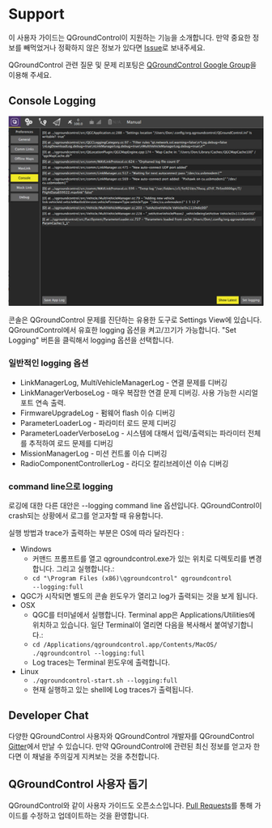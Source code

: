 # Support

이 사용자 가이드는 QGroundControl이 지원하는 기능을 소개합니다. 만약 중요한 정보를 빼먹었거나 정확하지 않은 정보가 있다면 [Issue](https://github.com/mavlink/qgc-user-guide/issues)로 보내주세요.

QGroundControl 관련 질문 및 문제 리포팅은 [QGroundControl Google Group](http://groups.google.com/group/qgroundcontrol)을 이용해 주세요.

## Console Logging

![](../../images/support/Console.jpg)

콘솔은 QGroundControl 문제를 진단하는 유용한 도구로 Settings View에 있습니다. QGroundControl에서 유효한 logging 옵션을 켜고/끄기가 가능합니다. "Set Logging" 버튼을 클릭해서 logging 옵션을 선택합니다.

### 일반적인 logging 옵션

* LinkManagerLog, MultiVehicleManagerLog - 연결 문제를 디버깅
* LinkManagerVerboseLog - 매우 복잡한 연결 문제 디버깅. 사용 가능한 시리얼 포트 연속 출력.
* FirmwareUpgradeLog - 펌웨어 flash 이슈 디버깅
* ParameterLoaderLog - 파라미터 로드 문제 디버깅
* ParameterLoaderVerboseLog - 시스템에 대해서 입력/출력되는 파라미터 전체를 추적하여 로드 문제를 디버깅
* MissionManagerLog - 미션 컨트롤 이슈 디버깅
* RadioComponentControllerLog - 라디오 칼리브레이션 이슈 디버깅

### command line으로 logging

로깅에 대한 다른 대안은 --logging command line 옵션입니다. QGroundControl이 crash되는 상황에서 로그를 얻고자할 때 유용합니다.

실행 방법과 trace가 출력하는 부분은 OS에 따라 달라진다 :

  * Windows
    * 커맨드 프롬프트를 열고 qgroundcontrol.exe가 있는 위치로 디렉토리를 변경합니다. 그리고 실행합니다.:
    * <code>cd "\Program Files (x86)\qgroundcontrol"
qgroundcontrol --logging:full</code>
  * QGC가 시작되면 별도의 콘솔 윈도우가 열리고 log가 출력되는 것을 보게 됩니다.
  * OSX
    * QGC를 터미널에서 실행합니다. Terminal app은 Applications/Utilities에 위치하고 있습니다. 일단 Terminal이 열리면 다음을 복사해서 붙여넣기합니다.:
    * <code>cd /Applications/qgroundcontrol.app/Contents/MacOS/
./qgroundcontrol --logging:full</code>
    * Log traces는 Terminal 윈도우에 출력합니다.
  * Linux
    * <code>./qgroundcontrol-start.sh --logging:full</code>
    * 현재 실행하고 있는 shell에 Log traces가 출력됩니다.

## Developer Chat

다양한 QGroundControl 사용자와 QGroundControl 개발자를 QGroundControl [Gitter](https://gitter.im/mavlink/qgroundcontrol)에서 만날 수 있습니다. 만약 QGroundControl에 관련된 최신 정보를 얻고자 한다면 이 채널을 주의깊게 지켜보는 것을 추천합니다.

## QGroundControl 사용자 돕기

QGroundControl와 같이 사용자 가이드도 오픈소스입니다. [Pull Requests](https://github.com/mavlink/qgc-user-guide/pulls)를 통해 가이드를 수정하고 업데이트하는 것을 환영합니다.
